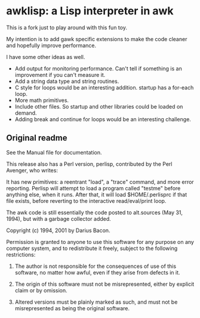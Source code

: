 # awklisp: a Lisp interpreter in awk

This is a fork just to play around with this fun toy.

My intention is to add gawk specific extensions to make the code cleaner and hopefully improve performance.

I have some other ideas as well.

* Add output for monitoring performance.
  Can't tell if something is an improvement if you can't measure it.
* Add a string data type and string routines.
* C style for loops would be an interesting addition.
  startup has a for-each loop.
* More math primitives.
* Include other files. So startup and other libraries could be loaded on demand.
* Adding break and continue for loops would be an interesting challenge.

## Original readme

See the Manual file for documentation.

This release also has a Perl version, perlisp, contributed by the Perl
Avenger, who writes:

  It has new primitives: a reentrant "load", a "trace" command, and more
  error reporting.  Perlisp will attempt to load a program called
  "testme" before anything else, when it runs.  After that, it will load
  $HOME/.perlisprc if that file exists, before reverting to the
  interactive read/eval/print loop.

The awk code is still essentially the code posted to alt.sources (May
31, 1994), but with a garbage collector added.

Copyright (c) 1994, 2001 by Darius Bacon.

Permission is granted to anyone to use this software for any
purpose on any computer system, and to redistribute it freely,
subject to the following restrictions:

1. The author is not responsible for the consequences of use of
   this software, no matter how awful, even if they arise from
   defects in it.

2. The origin of this software must not be misrepresented, either
   by explicit claim or by omission.

3. Altered versions must be plainly marked as such, and must not
   be misrepresented as being the original software.
